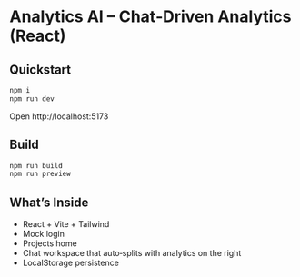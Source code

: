 # Analytics AI – Chat‑Driven Analytics (React)

## Quickstart
```bash
npm i
npm run dev
```
Open http://localhost:5173

## Build
```bash
npm run build
npm run preview
```

## What’s Inside
- React + Vite + Tailwind
- Mock login
- Projects home
- Chat workspace that auto‑splits with analytics on the right
- LocalStorage persistence